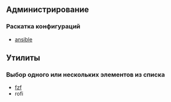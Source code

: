 ## Администрирование
### Раскатка конфигураций
 * [ansible](./devops/ansible.md)

## Утилиты
### Выбор одного или нескольких элементов из списка
 * [fzf](./utilities/fzf.md)
 * rofi
